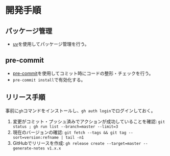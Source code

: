# 開発手順

## パッケージ管理

- [uv](https://docs.astral.sh/uv/)を使用してパッケージ管理を行う。

## pre-commit

- [pre-commit](https://pre-commit.com/)を使用してコミット時にコードの整形・チェックを行う。
- `pre-commit install`で有効化する。

## リリース手順

事前に`gh`コマンドをインストールし、`gh auth login`でログインしておく。

1. 変更がコミット・プッシュ済みでアクションが成功していることを確認:
   `git status ; gh run list --branch=master --limit=3`
2. 現在のバージョンの確認:
   `git fetch --tags && git tag --sort=version:refname | tail -n1`
3. GitHubでリリースを作成:
   `gh release create --target=master --generate-notes v1.x.x`

